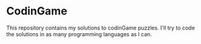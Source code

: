 CodinGame
=========

This repository contains my solutions to codinGame puzzles. I'll try to code the solutions in as many programming languages as I can.
